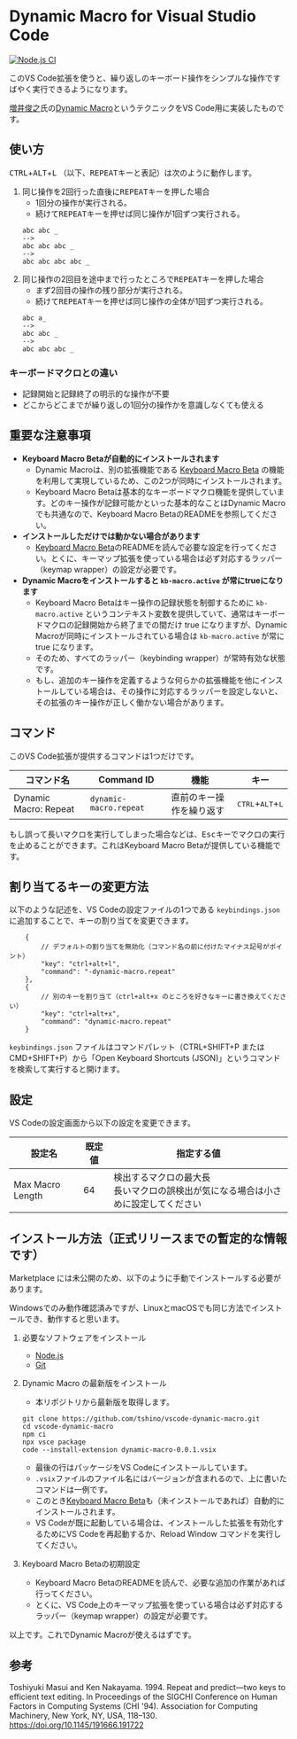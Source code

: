 # Dynamic Macro for Visual Studio Code

[![Node.js CI](https://github.com/tshino/vscode-dynamic-macro/actions/workflows/node.js.yml/badge.svg)](https://github.com/tshino/vscode-dynamic-macro/actions/workflows/node.js.yml)

このVS Code拡張を使うと、繰り返しのキーボード操作をシンプルな操作ですばやく実行できるようになります。

[増井俊之](https://github.com/masui)氏の[Dynamic Macro](https://scrapbox.io/masui/Dynamic_Macro)というテクニックをVS Code用に実装したものです。

## 使い方

<kbd>CTRL</kbd>+<kbd>ALT</kbd>+<kbd>L</kbd> （以下、<kbd>REPEAT</kbd>キーと表記）は次のように動作します。

1. 同じ操作を2回行った直後に<kbd>REPEAT</kbd>キーを押した場合
    - 1回分の操作が実行される。
    - 続けて<kbd>REPEAT</kbd>キーを押せば同じ操作が1回ずつ実行される。
    ```
    abc abc _
    -->
    abc abc abc _
    -->
    abc abc abc abc _
    ```
2. 同じ操作の2回目を途中まで行ったところで<kbd>REPEAT</kbd>キーを押した場合
    - まず2回目の操作の残り部分が実行される。
    - 続けて<kbd>REPEAT</kbd>キーを押せば同じ操作の全体が1回ずつ実行される。
    ```
    abc a_
    -->
    abc abc _
    -->
    abc abc abc _
    ```

### キーボードマクロとの違い

- 記録開始と記録終了の明示的な操作が不要
- どこからどこまでが繰り返しの1回分の操作かを意識しなくても使える

## 重要な注意事項

- **Keyboard Macro Betaが自動的にインストールされます**
    - Dynamic Macroは、別の拡張機能である [Keyboard Macro Beta](https://marketplace.visualstudio.com/items?itemName=tshino.kb-macro) の機能を利用して実現しているため、この2つが同時にインストールされます。
    - Keyboard Macro Betaは基本的なキーボードマクロ機能を提供しています。どのキー操作が記録可能かといった基本的なことはDynamic Macroでも共通なので、Keyboard Macro BetaのREADMEを参照してください。
- **インストールしただけでは動かない場合があります**
    - [Keyboard Macro Beta](https://marketplace.visualstudio.com/items?itemName=tshino.kb-macro)のREADMEを読んで必要な設定を行ってください。とくに、キーマップ拡張を使っている場合は必ず対応するラッパー（keymap wrapper）の設定が必要です。
- **Dynamic Macroをインストールすると `kb-macro.active` が常にtrueになります**
    - Keyboard Macro Betaはキー操作の記録状態を制御するために `kb-macro.active` というコンテキスト変数を提供していて、通常はキーボードマクロの記録開始から終了までの間だけ true になりますが、Dynamic Macroが同時にインストールされている場合は `kb-macro.active` が常にtrue になります。
    - そのため、すべてのラッパー（keybinding wrapper）が常時有効な状態です。
    - もし、追加のキー操作を定義するような何らかの拡張機能を他にインストールしている場合は、その操作に対応するラッパーを設定しないと、その拡張のキー操作が正しく働かない場合があります。

## コマンド

このVS Code拡張が提供するコマンドは1つだけです。

| コマンド名 | Command ID | 機能 | キー |
| ---------- | ---------- | ---- | ---- |
| Dynamic Macro: Repeat | `dynamic-macro.repeat` | 直前のキー操作を繰り返す | <kbd>CTRL</kbd>+<kbd>ALT</kbd>+<kbd>L</kbd> |

もし誤って長いマクロを実行してしまった場合などは、<kbd>Esc</kbd>キーでマクロの実行を止めることができます。これはKeyboard Macro Betaが提供している機能です。

## 割り当てるキーの変更方法

以下のような記述を、VS Codeの設定ファイルの1つである `keybindings.json` に追加することで、キーの割り当てを変更できます。
```jsonc
    {
        // デフォルトの割り当てを無効化（コマンド名の前に付けたマイナス記号がポイント）
        "key": "ctrl+alt+l",
        "command": "-dynamic-macro.repeat"
    },
    {
        // 別のキーを割り当て（ctrl+alt+x のところを好きなキーに書き換えてください）
        "key": "ctrl+alt+x",
        "command": "dynamic-macro.repeat"
    }
```
`keybindings.json` ファイルはコマンドパレット（CTRL+SHIFT+P または CMD+SHIFT+P）から「Open Keyboard Shortcuts (JSON)」というコマンドを検索して実行すると開けます。

## 設定

VS Codeの設定画面から以下の設定を変更できます。

| 設定名 | 既定値 | 指定する値 |
| ------ | ------ | ---------- |
| Max Macro Length | 64 | 検出するマクロの最大長 <br>長いマクロの誤検出が気になる場合は小さめに設定してください |

## インストール方法（正式リリースまでの暫定的な情報です）

Marketplace には未公開のため、以下のように手動でインストールする必要があります。

Windowsでのみ動作確認済みですが、LinuxとmacOSでも同じ方法でインストールでき、動作すると思います。

1. 必要なソフトウェアをインストール
    - [Node.js](https://nodejs.org/en/)
    - [Git](https://git-scm.com/)

2. Dynamic Macro の最新版をインストール
    - 本リポジトリから最新版を取得します。
    ```
    git clone https://github.com/tshino/vscode-dynamic-macro.git
    cd vscode-dynamic-macro
    npm ci
    npx vsce package
    code --install-extension dynamic-macro-0.0.1.vsix
    ```
    - 最後の行はパッケージをVS Codeにインストールしています。
    - `.vsix`ファイルのファイル名にはバージョンが含まれるので、上に書いたコマンドは一例です。
    - このとき[Keyboard Macro Beta](https://marketplace.visualstudio.com/items?itemName=tshino.kb-macro)も（未インストールであれば）自動的にインストールされます。
    - VS Codeが既に起動している場合は、インストールした拡張を有効化するためにVS Codeを再起動するか、Reload Window コマンドを実行してください。
3. Keyboard Macro Betaの初期設定
    - Keyboard Macro BetaのREADMEを読んで、必要な追加の作業があれば行ってください。
    - とくに、VS Code上のキーマップ拡張を使っている場合は必ず対応するラッパー（keymap wrapper）の設定が必要です。

以上です。これでDynamic Macroが使えるはずです。

## 参考

Toshiyuki Masui and Ken Nakayama. 1994. Repeat and predict—two keys to efficient text editing. In Proceedings of the SIGCHI Conference on Human Factors in Computing Systems (CHI '94). Association for Computing Machinery, New York, NY, USA, 118–130. https://doi.org/10.1145/191666.191722
